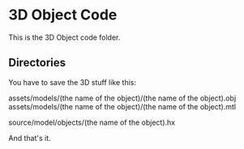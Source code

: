 # 3D Object Code

This is the 3D Object code folder.

## Directories

You have to save the 3D stuff like this:

assets/models/(the name of the object)/(the name of the object).obj
assets/models/(the name of the object)/(the name of the object).mtl

source/model/objects/(the name of the object).hx

And that's it.
